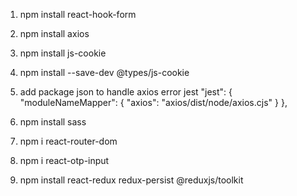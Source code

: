 1. npm install react-hook-form
2. npm install axios
3. npm install js-cookie
4. npm install --save-dev @types/js-cookie

5. add package json to handle axios error jest
  "jest": {
    "moduleNameMapper": {
      "axios": "axios/dist/node/axios.cjs"
    }
  },

6. npm install sass
7. npm i react-router-dom
8. npm i react-otp-input
9. npm install react-redux redux-persist @reduxjs/toolkit